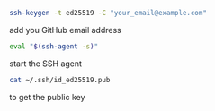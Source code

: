 ```bash
ssh-keygen -t ed25519 -C "your_email@example.com"
```
add you GitHub email address

```bash
eval "$(ssh-agent -s)"
```
start the SSH agent

```bash
cat ~/.ssh/id_ed25519.pub
```
to get the public key 